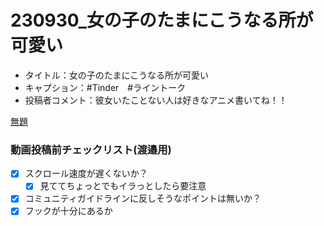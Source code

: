 # 230930_女の子のたまにこうなる所が可愛い

- タイトル：女の子のたまにこうなる所が可愛い
- キャプション：#Tinder　#ライントーク
- 投稿者コメント：彼女いたことない人は好きなアニメ書いてね！！

[無題](230930_%E5%A5%B3%E3%81%AE%E5%AD%90%E3%81%AE%E3%81%9F%E3%81%BE%E3%81%AB%E3%81%93%E3%81%86%E3%81%AA%E3%82%8B%E6%89%80%E3%81%8B%E3%82%99%E5%8F%AF%E6%84%9B%E3%81%84%201fe856b65437811386b7ef371b807ab9/%E7%84%A1%E9%A1%8C%201fe856b654378192a311ce55527897de.csv)

### 動画投稿前チェックリスト(渡邉用)

- [x]  スクロール速度が遅くないか？
    - [x]  見ててちょっとでもイラっとしたら要注意
- [x]  コミュニティガイドラインに反しそうなポイントは無いか？
- [x]  フックが十分にあるか